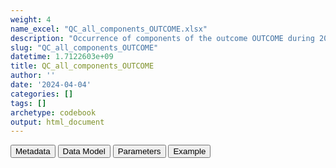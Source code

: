 ```yaml
---
weight: 4
name_excel: "QC_all_components_OUTCOME.xlsx"
description: "Occurrence of components of the outcome OUTCOME during 2019 (and to be dropped, during one year of lookback), per  meaning, to all persons in the study population at 1/1/2019 or entering during 2019"
slug: "QC_all_components_OUTCOME"
datetime: 1.7122603e+09
title: QC_all_components_OUTCOME
author: ''
date: '2024-04-04'
categories: []
tags: []
archetype: codebook
output: html_document
---
```


<script src="/rmarkdown-libs/core-js/shim.min.js"></script>
<script src="/rmarkdown-libs/react/react.min.js"></script>
<script src="/rmarkdown-libs/react/react-dom.min.js"></script>
<script src="/rmarkdown-libs/reactwidget/react-tools.js"></script>
<script src="/rmarkdown-libs/htmlwidgets/htmlwidgets.js"></script>
<link href="/rmarkdown-libs/reactable/reactable.css" rel="stylesheet" />
<script src="/rmarkdown-libs/reactable-binding/reactable.js"></script>
<div class="tab">
<button class="tablinks" onclick="openCity(event, &#39;Metadata&#39;)" id="defaultOpen">Metadata</button>
<button class="tablinks" onclick="openCity(event, &#39;Data Model&#39;)">Data Model</button>
<button class="tablinks" onclick="openCity(event, &#39;Parameters&#39;)">Parameters</button>
<button class="tablinks" onclick="openCity(event, &#39;Example&#39;)">Example</button>
</div>
<div id="Metadata" class="tabcontent">
<div id="htmlwidget-1" class="reactable html-widget" style="width:auto;height:600px;"></div>
<script type="application/json" data-for="htmlwidget-1">{"x":{"tag":{"name":"Reactable","attribs":{"data":{"medatata_name":["Name of the dataset","Content of the dataset","Unit of observation","Dataset where the list of UoOs is fully listed and with 1 record per UoO","How many observations per UoO","Variables capturing the UoO","Primary key","Parameters",null,null,null,null,null,null,null,null,null,null,null,null],"metadata_content":["QC_all_components_OUTCOME","Occurrence of components of the outcome OUTCOME during 2019 (and to be dropped, during one year of lookback), per  meaning, to all persons in the study population at 1/1/2019 or entering during 2019","list of meanings",null,null,null,null,"OUTCOME",null,null,null,null,null,null,null,null,null,null,null,null]},"columns":[{"id":"medatata_name","name":"medatata_name","type":"character"},{"id":"metadata_content","name":"metadata_content","type":"character"}],"sortable":false,"searchable":true,"pagination":false,"highlight":true,"bordered":true,"striped":true,"style":{"maxWidth":1800},"height":"600px","dataKey":"8df125e0cac0143f7203ba5a9aae01b7"},"children":[]},"class":"reactR_markup"},"evals":[],"jsHooks":[]}</script>
</div>
<div id="Data Model" class="tabcontent">
<div id="htmlwidget-2" class="reactable html-widget" style="width:auto;height:600px;"></div>
<script type="application/json" data-for="htmlwidget-2">{"x":{"tag":{"name":"Reactable","attribs":{"data":{"VarName":["meanings","to_drop","N",null,null,null,null,null,null,null,null,null,null,null,null,null,null,null,null,null],"Description":["meanings where the outcome is observed","marks those observations that are observed during lookback, and are therefore to be dropped from the analysis","frequency of the combination",null,null,null,null,null,null,null,null,null,null,null,null,null,null,null,null,null],"Format":["binary",null,null,null,null,null,null,null,null,null,null,null,null,null,null,null,null,null,null,null],"Vocabulary":["1= this component is observed \r\n0 = otherwise","1 = observed during lookback\r\n0 = otherwise",null,null,null,null,null,null,null,null,null,null,null,null,null,null,null,null,null,null],"Parameters":["meanings",null,null,null,null,null,null,null,null,null,null,null,null,null,null,null,null,null,null,null],"Notes and examples":[null,null,null,null,null,null,null,null,null,null,null,null,null,null,null,null,null,null,null,null],"Source tables and variables":[null,null,null,null,null,null,null,null,null,null,null,null,null,null,null,null,null,null,null,null],"Retrieved":[null,null,null,null,null,null,null,null,null,null,null,null,null,null,null,null,null,null,null,null],"Calculated":[null,null,null,null,null,null,null,null,null,null,null,null,null,null,null,null,null,null,null,null],"Algorithm_id":[null,null,null,null,null,null,null,null,null,null,null,null,null,null,null,null,null,null,null,null],"Rule":[null,null,null,null,null,null,null,null,null,null,null,null,null,null,null,null,null,null,null,null]},"columns":[{"id":"VarName","name":"VarName","type":"character"},{"id":"Description","name":"Description","type":"character"},{"id":"Format","name":"Format","type":"character"},{"id":"Vocabulary","name":"Vocabulary","type":"character"},{"id":"Parameters","name":"Parameters","type":"character"},{"id":"Notes and examples","name":"Notes and examples","type":"logical"},{"id":"Source tables and variables","name":"Source tables and variables","type":"logical"},{"id":"Retrieved","name":"Retrieved","type":"logical"},{"id":"Calculated","name":"Calculated","type":"logical"},{"id":"Algorithm_id","name":"Algorithm_id","type":"logical"},{"id":"Rule","name":"Rule","type":"logical"}],"sortable":false,"searchable":true,"pagination":false,"highlight":true,"bordered":true,"striped":true,"style":{"maxWidth":1800},"height":"600px","dataKey":"57dc0f07a615c5d5894bb842767faa72"},"children":[]},"class":"reactR_markup"},"evals":[],"jsHooks":[]}</script>
</div>
<div id="Parameters" class="tabcontent">
<div id="htmlwidget-3" class="reactable html-widget" style="width:auto;height:600px;"></div>
<script type="application/json" data-for="htmlwidget-3">{"x":{"tag":{"name":"Reactable","attribs":{"data":{"parameter in the variable name":["meanings","meanings","meanings","meanings","meanings","meanings","meanings","meanings",null,null,null,null,null,null,null,null,null,null,null,null],"values":["narrow_emergency_room_diagnosis","narrow_evaluation_during_home_or_residential_care","narrow_hospitalisation_primary","narrow_hospitalisation_secondary","possible_emergency_room_diagnosis","possible_hospitalisation_primary","possible_hospitalisation_secondary","...",null,null,null,null,null,null,null,null,null,null,null,null],"name of macro":[null,null,null,null,null,null,null,null,null,null,null,null,null,null,null,null,null,null,null,null]},"columns":[{"id":"parameter in the variable name","name":"parameter in the variable name","type":"character"},{"id":"values","name":"values","type":"character"},{"id":"name of macro","name":"name of macro","type":"logical"}],"sortable":false,"searchable":true,"pagination":false,"highlight":true,"bordered":true,"striped":true,"style":{"maxWidth":1800},"height":"600px","dataKey":"74ff1642b31b1574b1be4a256543fb18"},"children":[]},"class":"reactR_markup"},"evals":[],"jsHooks":[]}</script>
</div>
<div id="Example" class="tabcontent">
<div id="htmlwidget-4" class="reactable html-widget" style="width:auto;height:600px;"></div>
<script type="application/json" data-for="htmlwidget-4">{"x":{"tag":{"name":"Reactable","attribs":{"data":{"narrow_emergency_room_diagnosis":["0","0","0","1","0","1","0","1","0","0","0","0","0","0","0","0","0","1",null,"the record shaded in gray will be discarded from the analysis because they count people who had the event during 2018"],"narrow_evaluation_during_home_or_residential_care":[0,1,0,0,0,0,0,0,1,0,0,0,0,1,0,0,0,0,"NA","NA"],"narrow_hospitalisation_primary":["0","0","1","1","0","0","0","0","0","1","0","0","0","0","1","0","1","1",null,"4 persons were observed in 2 meanings during 2019 (row 9)"],"narrow_hospitalisation_secondary":[0,0,0,0,1,0,0,1,1,1,0,0,0,0,0,1,1,0,"NA","NA"],"possible_emergency_room_diagnosis":[0,0,0,0,0,0,0,0,0,0,1,0,0,0,0,0,0,0,"NA","NA"],"possible_hospitalisation_primary":[0,0,0,0,0,0,0,0,0,0,0,1,0,0,0,0,0,0,"NA","NA"],"possible_hospitalisation_secondary":[0,0,0,0,0,0,1,0,0,0,0,0,0,0,0,0,0,0,"NA","NA"],"todrop":[0,0,0,0,0,0,0,0,0,0,0,0,1,1,1,1,1,1,"NA","NA"],"N":[3527742,1491,115,53,47,45,8,4,1,1,1,1,1356,151,3,3,1,1,"NA","NA"]},"columns":[{"id":"narrow_emergency_room_diagnosis","name":"narrow_emergency_room_diagnosis","type":"character"},{"id":"narrow_evaluation_during_home_or_residential_care","name":"narrow_evaluation_during_home_or_residential_care","type":"numeric"},{"id":"narrow_hospitalisation_primary","name":"narrow_hospitalisation_primary","type":"character"},{"id":"narrow_hospitalisation_secondary","name":"narrow_hospitalisation_secondary","type":"numeric"},{"id":"possible_emergency_room_diagnosis","name":"possible_emergency_room_diagnosis","type":"numeric"},{"id":"possible_hospitalisation_primary","name":"possible_hospitalisation_primary","type":"numeric"},{"id":"possible_hospitalisation_secondary","name":"possible_hospitalisation_secondary","type":"numeric"},{"id":"todrop","name":"todrop","type":"numeric"},{"id":"N","name":"N","type":"numeric"}],"sortable":false,"searchable":true,"pagination":false,"highlight":true,"bordered":true,"striped":true,"style":{"maxWidth":1800},"height":"600px","dataKey":"a05427592fe09dd92d3befb0ea5ab94e"},"children":[]},"class":"reactR_markup"},"evals":[],"jsHooks":[]}</script>
</div>
